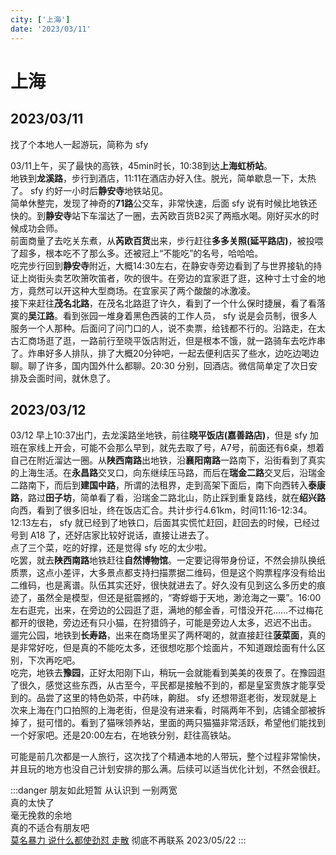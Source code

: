 ```yaml
---
city: ['上海']
date: '2023/03/11'
---
```


# 上海

<CityLink v-for="(v, i) in $frontmatter.city" :city="v" :date="new Date($frontmatter.date)" />

<script setup>
import CityLink from '../../.vitepress/components/trip/CityLink.vue';
</script>

## 2023/03/11

找了个本地人一起游玩，简称为 sfy

03/11上午，买了最快的高铁，45min时长，10:38到达**上海虹桥站**。  
地铁到**龙溪路**，步行到酒店，11:11在酒店办好入住。脱光，简单歇息一下，太热了。 sfy 约好一小时后**静安寺**地铁站见。  
简单休整完，发现了神奇的**71路**公交车，非常快速，后面 sfy 说有时候比地铁还快的。到**静安寺**站下车溜达了一圈，去芮欧百货B2买了两瓶水喝。刚好买水的时候成功会师。  
前面商量了去吃关东煮，从**芮欧百货**出来，步行赶往**多多关照(延平路店)**，被投喂了超多，根本吃不了那么多。还被冠上“不能吃”的名号，哈哈哈。  
吃完步行回到**静安寺**附近，大概14:30左右，在静安寺旁边看到了与世界接轨的持证上岗街头卖艺吹箫吹笛者，吹的很牛。在旁边的宜家逛了逛，这种寸土寸金的地方，竟然可以开这种大型商场。在宜家买了两个酸酸的冰激凌。  
接下来赶往**茂名北路**，在茂名北路逛了许久，看到了一个什么保时捷展，看了看落寞的**吴江路**。看到张园一堆身着黑色西装的工作人员， sfy 说是会员制，很多人服务一个人那种。后面问了问门口的人，说不卖票，给钱都不行的。沿路走，在太古汇商场逛了逛，一路前行至晓平饭店附近，但是根本不饿，就一路骑车去吃炸串了。炸串好多人排队，排了大概20分钟吧，一起去便利店买了些水，边吃边喝边聊。聊了许多，国内国外什么都聊。20:30 分别，回酒店。微信简单定了次日安排及会面时间，就休息了。

## 2023/03/12

03/12 早上10:37出门，去龙溪路坐地铁，前往**晓平饭店(嘉善路店)**，但是 sfy 加班在家线上开会，可能不会那么早到，就先去取了号，A7号，前面还有6桌，想着自己在附近溜达一圈。从**陕西南路**出地铁，沿**襄阳南路**一路南下，沿街看到了真实的上海生活。在**永昌路**交叉口，向东继续压马路，而后在**瑞金二路**交叉后，沿瑞金二路南下，而后到**建国中路**，所谓的法租界，走到高架下面后，南下向西转入**泰康路**，路过**田子坊**，简单看了看，沿瑞金二路北山，防止踩到重复路线，就在**绍兴路**向西，看到了很多旧址，终在饭店汇合。共计步行4.61km，时间11:16-12:34。12:13左右， sfy 就已经到了地铁口，后面其实慌忙赶回，赶回去的时候，已经过号到 A18 了，还好店家比较好说话，直接让进去了。  
点了三个菜，吃的好撑，还是觉得 sfy 吃的太少啦。  
吃罢，就去**陕西南路**地铁赶往**自然博物馆**。一定要记得带身份证，不然会排队换纸质票，这点小差评，大多景点都支持扫描票据二维码，但是这个购票程序没有给出二维码，也是离谱。队伍其实还好，很快就进去了。好久没有见到这么多历史的痕迹了，虽然全是模型，但还是挺震撼的，“寄蜉蝣于天地，渺沧海之一粟”。16:00左右逛完，出来，在旁边的公园逛了逛，满地的郁金香，可惜没开花……不过梅花都开的很艳，旁边还有只小猫，在狩猎鸽子，可能是旁边人太多，迟迟不出击。  
遛完公园，地铁到**长寿路**，出来在商场里买了两杯喝的，就直接赶往**菠菜面**，真的是非常好吃，但是真的不能吃太多，还很想吃那个烩面片，不知道跟烩面有什么区别，下次再吃吧。  
吃完，地铁去**豫园**，正好太阳刚下山，稍玩一会就能看到美美的夜景了。在豫园逛了很久，感觉这些东西，从古至今，平民都是接触不到的，都是皇室贵族才能享受到的。品尝了这里的特色奶茶，中药味，齁甜。 sfy 还想带逛老街，发现就是上次来上海在门口拍照的上海老街，但是没有进来看，时隔两年不到，店铺全部被拆掉了，挺可惜的。看到了猫咪领养站，里面的两只猫猫非常活跃，希望他们能找到一个好家吧。还是20:00左右，在地铁分别，赶往高铁站。  

可能是前几次都是一人旅行，这次找了个精通本地的人带玩，整个过程非常愉快，并且玩的地方也没自己计划安排的那么满。后续可以适当优化计划，不然会很赶。

:::danger 朋友如此短暂
从认识到 一别两宽  
真的太快了  
毫无挽救的余地  
真的不适合有朋友吧  
[莫名暴力 说什么都使劲怼 走散](https://draugus.github.io/diary/2023/05/12) 彻底不再联系 2023/05/22
:::
